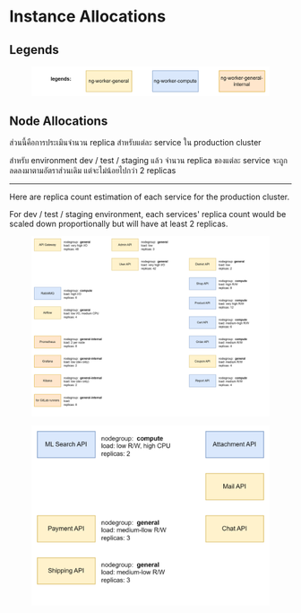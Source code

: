 # Instance Allocations

## Legends

<figure><img src="../../.gitbook/assets/image (59).png" alt=""><figcaption></figcaption></figure>

## Node Allocations

ส่วนนี้คือการประเมินจำนวน replica สำหรับแต่ละ service ใน production cluster

สำหรับ environment dev / test / staging แล้ว จำนวน replica ของแต่ละ service จะถูกลดลงมาตามอัตราส่วนเดิม แต่จะไม่น้อยไปกว่า 2 replicas&#x20;

***

Here are replica count estimation of each service for the production cluster.

For dev / test / staging environment, each services' replica count would be scaled down proportionally but will have at least 2 replicas.

<figure><img src="../../.gitbook/assets/image (61).png" alt=""><figcaption></figcaption></figure>

<figure><img src="../../.gitbook/assets/image (62).png" alt=""><figcaption></figcaption></figure>
